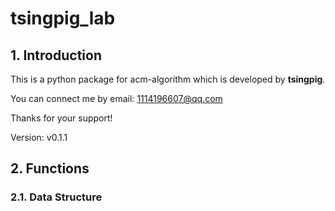 # tsingpig_lab
## 1. Introduction
This is a python package for acm-algorithm which is developed by **tsingpig**.

You can connect me by email: 1114196607@qq.com

Thanks for your support!

Version: v0.1.1

## 2. Functions
### 2.1. Data Structure